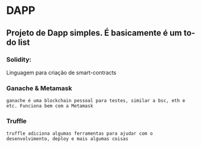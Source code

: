 # DAPP

## Projeto de Dapp simples. É basicamente é um to-do list

### Solidity:
  Linguagem para criação de smart-contracts 
### Ganache & Metamask
    ganache é uma blockchain pessoal para testes, similar a bsc, eth e etc. Funciona bem com a Metamask
### Truffle
    truffle adiciona algumas ferramentas para ajudar com o desenvolvimento, deploy e mais algumas coisas